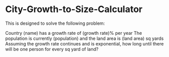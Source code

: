 # City-Growth-to-Size-Calculator


This is designed to solve the following problem:

Country (name) has a growth rate of (growth rate)% per year
The population is currently (population) and the land area is (land area) sq yards
Assuming the growth rate continues and is exponential, how long until there will be one person for every sq yard of land?
